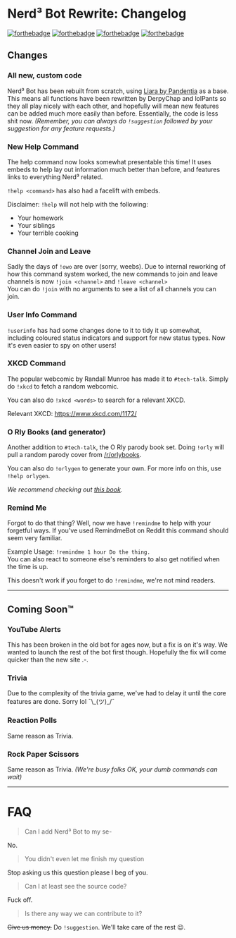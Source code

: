 # Nerd³ Bot Rewrite: Changelog
[![forthebadge](http://forthebadge.com/images/badges/fuck-it-ship-it.svg)](http://forthebadge.com) [![forthebadge](http://forthebadge.com/images/badges/contains-cat-gifs.svg)](http://forthebadge.com) [![forthebadge](http://forthebadge.com/images/badges/made-with-python.svg)](http://forthebadge.com) [![forthebadge](http://forthebadge.com/images/badges/you-didnt-ask-for-this.svg)](http://forthebadge.com)


## Changes
### All new, custom code
Nerd³ Bot has been rebuilt from scratch, using [Liara by Pandentia](https://github.com/Thessia/Liara) as a base. This means all functions have been rewritten by DerpyChap and lolPants so they all play nicely with each other, and hopefully will mean new features can be added much more easily than before. Essentially, the code is less shit now. *(Remember, you can always do `!suggestion` followed by your suggestion for any feature requests.)*

### New Help Command
The help command now looks somewhat presentable this time! It uses embeds to help lay out information much better than before, and features links to everything Nerd³ related.

`!help <command>` has also had a facelift with embeds.

Disclaimer: `!help` will not help with the following:
* Your homework
* Your siblings
* Your terrible cooking

### Channel Join and Leave
Sadly the days of `!owo` are over (sorry, weebs). Due to internal reworking of how this command system worked, the new commands to join and leave channels is now `!join <channel>` and `!leave <channel>`  
You can do `!join` with no arguments to see a list of all channels you can join.

### User Info Command
`!userinfo` has had some changes done to it to tidy it up somewhat, including coloured status indicators and support for new status types. Now it's even easier to spy on other users!

### XKCD Command
The popular webcomic by Randall Munroe has made it to `#tech-talk`. Simply do `!xkcd` to fetch a random webcomic.

You can also do `!xkcd <words>` to search for a relevant XKCD.

Relevant XKCD: https://www.xkcd.com/1172/

### O Rly Books (and generator)
Another addition to `#tech-talk`, the O Rly parody book set. Doing `!orly` will pull a random parody cover from [/r/orlybooks](https://www.reddit.com/r/orlybooks/).

You can also do `!orlygen` to generate your own. For more info on this, use `!help orlygen`.

*We recommend checking out [this book](https://safe.n3s.co/kGr9i2q6.png).*

### Remind Me
Forgot to do that thing? Well, now we have `!remindme` to help with your forgetful ways. If you've used RemindmeBot on Reddit this command should seem very familiar.

Example Usage: `!remindme 1 hour Do the thing.`  
You can also react to someone else's reminders to also get notified when the time is up.

This doesn't work if you forget to do `!remindme`, we're not mind readers.

---
## Coming Soon™
### YouTube Alerts
This has been broken in the old bot for ages now, but a fix is on it's way. We wanted to launch the rest of the bot first though. Hopefully the fix will come quicker than the new site .-.

### Trivia
Due to the complexity of the trivia game, we've had to delay it until the core features are done. Sorry lol ¯\\\_(ツ)\_/¯

### Reaction Polls
Same reason as Trivia.

### Rock Paper Scissors
Same reason as Trivia. *(We're busy folks OK, your dumb commands can wait)*

---
# FAQ
> Can I add Nerd³ Bot to my se-

No.
> You didn't even let me finish my question

Stop asking us this question please I beg of you.

> Can I at least see the source code?

Fuck off.

> Is there any way we can contribute to it?

~~Give us money.~~ Do `!suggestion`. We'll take care of the rest 😉.